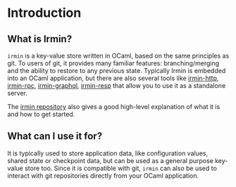 # Introduction

## What is Irmin?

`irmin` is a key-value store written in OCaml, based on the same principles as git. To users of git, it provides many familiar features: branching/merging and the ability to restore to any previous state. Typically Irmin is embedded into an OCaml application, but there are also several tools like [irmin-http](https://github.com/mirage/irmin), [irmin-rpc](https://github.com/zshipko/irmin-rpc), [irmin-graphql](https://github.com/andreas/irmin-graphql), [irmin-resp](https://github.com/zshipko/irmin-resp) that allow you to use it as a standalone server.

The [irmin repository](https://github.com/mirage/irmin) also gives a good high-level explanation of what it is and how to get started.

## What can I use it for?

It is typically used to store application data, like configuration values, shared state or checkpoint data, but can be used as a general purpose key-value store too. Since it is compatible with git, `irmin` can also be used to interact with git repositories directly from your OCaml application.
